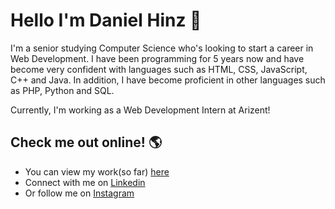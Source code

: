 # Hello I'm Daniel Hinz 👋

I'm a senior studying Computer Science who's looking to start a career in Web Development. I have been programming for 5 years now and have become very confident with languages such as HTML, CSS, JavaScript, C++ and Java. In addition, I have become proficient in other languages such as PHP, Python and SQL. 

Currently, I'm working as a Web Development Intern at Arizent! 

## Check me out online! 🌎
- You can view my work(so far) <a href="http://www.hinzdaniel.com">here</a>
- Connect with me on <a href="https://linkedin.com/in/danielhinz/">Linkedin</a>
- Or follow me on <a href="https://www.instagram.com/d_hinz22/">Instagram</a> 


